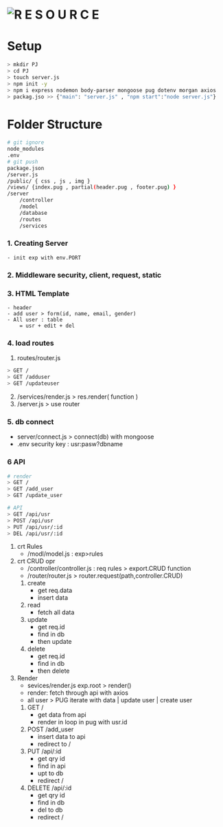 # ![R E S O U R C E](https://youtu.be/W1Kttu53qTg)

# Setup
```sh
> mkdir PJ
> cd PJ
> touch server.js
> npm init -y
> npm i express nodemon body-parser mongoose pug dotenv morgan axios
> packag.jso >> {"main": "server.js" , "npm start":"node server.js"}
```

# Folder Structure
```sh
# git ignore
node_modules
.env
# git push
package.json
/server.js
/public/ { css , js , img }
/views/ {index.pug , partial(header.pug , footer.pug) }
/server
    /controller
    /model
    /database
    /routes
    /services
```


### 1. Creating Server
    - init exp with env.PORT

### 2. Middleware security, client, request, static

### 3. HTML Template 
    - header
    - add user > form(id, name, email, gender)
    - All user : table
        = usr + edit + del

### 4. load routes
1. routes/router.js
```sh
> GET / 
> GET /adduser
> GET /updateuser
```
2. /services/render.js > res.render( function )
3. /server.js > use router

### 5. db connect
- server/connect.js > connect(db) with mongoose
- .env security key : usr:pasw?dbname

### 6 API
```sh
# render
> GET /
> GET /add_user
> GET /update_user

# API
> GET /api/usr
> POST /api/usr
> PUT /api/usr/:id
> DEL /api/usr/:id
```
1. crt Rules
    - /modl/model.js : exp>rules
2. crt CRUD opr
    - /controller/controller.js : req rules > export.CRUD function
    - /router/router.js > router.request(path,controller.CRUD)
    1. create
        - get req.data
        - insert data
    2. read
        - fetch all data
    3. update
        - get req.id
        - find in db
        - then update
    4. delete
        - get req.id
        - find in db
        - then delete
3. Render
    - sevices/render.js exp.root > render()
    - render: fetch through api with axios
    - all user > PUG iterate with data | update user | create user
    1. GET /
        - get data from api
        - render in loop in pug with usr.id
    2. POST /add_user
        - insert data to api
        - redirect to /
    3. PUT /api/:id
        - get qry id
        - find in api
        - upt to db
        - redirect /
    4. DELETE /api/:id
        - get qry id
        - find in db
        - del to db
        - redirect /
